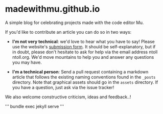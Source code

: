 # madewithmu.github.io

A simple blog for celebrating projects made with the code editor Mu.

If you'd like to contribute an article you can do so in two ways:

* **I'm not very technical**: we'd love to hear what you have to say! Please
  use the website's [submission form](https://madewith.mu/submit/). It should
  be self-explanatory, but if in doubt, please don't hesitate to ask for help
  via the email address ntoll <at> ntoll.org. We'd move mountains to help you
  and answer any questions you may have.

* **I'm a technical person**: Send a pull request containing a markdown article
  that follows the existing naming conventions found in the `_posts` directory.
  Note that graphical assets should go in the `assets` directory. If you have a
  question, just ask via the issue tracker!

We also welcome constructive criticism, ideas and feedback..!

'''
bundle exec jekyll serve
'''
